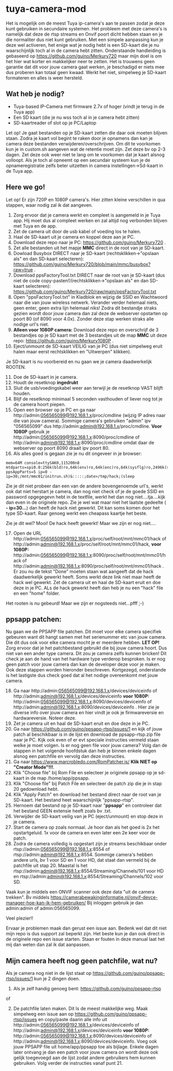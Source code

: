 # tuya-camera-mod

Het is mogelijk om de meest Tuya ip-camera's aan te passen zodat je deze kunt gebruiken in secundaire systemen.
Het probleem met deze camera's is namelijk dat deze de rtsp streams en Onvif poort dicht hebben staan en je die normaliter dus niet kunt gebruiken.
Met een simpele aanpassing kun je deze wel activeren, het enige wat je nodig hebt is een SD-kaart die je nu waarschijnlijk toch al in de camera hebt zitten.
Onderstaande handleiding is gebaseerd op https://github.com/guino/Merkury720 maar mijn doel is om het hier wat korter en makkelijker neer te zetten.
Het is trouwens geen garantie dat dit voor jouw camera gaat werken, je beschadigd er niets mee dus proberen kan totaal geen kwaad.
Werkt het niet, simpelweg je SD-kaart formateren en alles is weer hersteld.

## Wat heb je nodig?
- Tuya-based IP-Camera met firmware 2.7x of hoger (vindt je terug in de Tuya app)
- Een SD kaart (die je nu wss toch al in je camera hebt zitten)
- SD-kaartreader of slot op je PC/Laptop

Let op! Je gaat bestanden op je SD-kaart zetten die daar ook moeten blijven staan. Zodra je kaart vol begint te raken door je opnamens dan kan je camera deze bestanden verwijderen/overschrijven. Om dit te voorkomen kun je in custom.sh aangeven wat de retentie moet zijn. Zet deze bv op 2-3 dagen. Zet deze ook weer niet te lang om te voorkomen dat je kaart alsnog volloopt. Als je toch al opneemt op een secundair systeem kun je de opnameregistratie zelfs beter uitzetten in camera instellingen->Sd-kaart in de Tuya app.

## Here we go!

Let op! Er zijn 720P en 1080P camera's. Hier zitten kleine verschillen in qua stappen, waar nodig zal ik dat aangeven.

1. Zorg ervoor dat je camera werkt en compleet is aangemeld in je Tuya app. Hij moet dus al compleet werken en zal altijd nog verbonden blijven met Tuya en de app. 
2. Zet de camera uit door de usb kabel of voeding los te halen.
3. Haal de SD-kaart uit je camera en koppel deze aan je PC.
4. Download deze repo naar je PC: https://github.com/guino/Merkury720 .
5. Zet alle bestanden uit het mapje <b>MMC</b> direct in de root van je SD-kaart.
6. Dowload Busybox DIRECT naar je SD-kaart (rechtsklikken->"opslaan als" en dan SD-kaart selecteren): https://github.com/guino/Merkury720/blob/main/mmc/busybox?raw=true .
7. Download ppsFactoryTool.txt DIRECT naar de root van je SD-kaart (dus niet de code copy-pasten!)(rechtsklikken->"opslaan als" en dan SD-kaart selecteren): https://github.com/guino/Merkury720/raw/main/ppsFactoryTool.txt
8. Open "ppsFactoryTool.txt" in Kladblok en wijzig de SSID en Wachtwoord naar die van jouw wireless netwerk. Verander verder helemaal niets, geen enter, geen extra lijn helemaal niks! Zodra dit bestandje straks gezien wordt door jouw camera dan zal deze de webserver opstarten op poort 80 (of 8090 voor 4.0x). Zonder deze stap werken straks alle nodige url's niet.
9. <b>Alleen voor 1080P camera:</b> Download deze repo en overschrijf de 3 bestandjes op je SD kaart met de 3 bestandjes uit de map <b>MMC</b> uit deze repo: https://github.com/guino/Merkury1080P .
10. Eject/unmount de SD-kaart VEILIG van je PC (dus niet simpelweg eruit halen maar eerst rechtsklikken en "Uitwerpen" klikken).

Je SD-kaart is nu voorbereid en nu gaan we je camera daadwerkelijk ROOTEN.

11. Doe de SD-kaart in je camera.
12. Houdt de resetknop <b>ingedrukt</b>
13. Sluit de usb/voedingskabel weer aan terwijl je de resetknop VAST blijft houden.
14. Blijf de resetknop minimaal 5 seconden vasthouden of liever nog tot je de camera hoort piepen.
15. Open een browser op je PC en ga naar http://admin:056565099@192.168.1.x/proc/cmdline (wijzig IP adres naar die van jouw camera). Sommige camera's gebruiken "admin" ipv "056565099" dus http://admin:admin@192.168.1.x/proc/cmdline. <b>Voor 1080P</b> gebruik je http://admin:056565099@192.168.1.x:8090/proc/cmdline of http://admin:admin@192.168.1.x:8090/proc/cmdline omdat daar de webserver op poort 8090 draait ipv poort 80.
16. Als alles goed is gegaan zie je nu dit ongeveer in je browser: 
```
mem=64M console=ttySAK0,115200n8 mtdparts=spi0.0:256k(bld)ro,64k(env)ro,64k(enc)ro,64k(sysflg)ro,2496k(sys),4608k(app),640k(cfg) ppsAppParts=5 ip=0 - ip=30;/mnt/mmc01/initrun.sh)&:::::;date>/tmp/hack;(sleep
```
Zie je dit niet probeer dan een van de andere bovengenoemde url's, werkt ook dat niet herstart je camera, dan nog niet check of je de goede SSID en password opgegegevn hebt in de textfile, werkt het dan nog niet....tja....kijk dan even in de originele repo. Zie je wel wat maar niet het laatste gedeelte ( <b>- ip=30...</b>) dan heeft de hack niet gewerkt. Dit kan soms komen door het type SD-kaart. Raar genoeg werkt een cheapass kaartje het beste.

Zie je dit wel? Mooi! De hack heeft gewerkt!
Maar we zijn er nog niet....

17. Open de URL http://admin:056565099@192.168.1.x/proc/self/root/mnt/mmc01/hack of http://admin:admin@192.168.1.x/proc/self/root/mnt/mmc01/hack, <b>voor 1080P:</b> http://admin:056565099@192.168.1.x:8090/proc/self/root/mnt/mmc01/hack of http://admin:admin@192.168.1.x:8090/proc/self/root/mnt/mmc01/hack . Er zou nu de tekst "Done" moeten staan wat aangeeft dat de hack daadwerkelijk gewerkt heeft. Soms werkt deze link niet maar heeft de hack wel gewerkt. Zet de camera uit en haal de SD-kaart eruit en doe deze in je PC. ALs de hack gewerkt heeft dan heb je nu een "hack" file en een "home" folder.

Het rooten is nu gebeurd! Maar we zijn er nogsteeds niet...pfff ;-)

## ppsapp patchen:
Nu gaan we de PPSAPP file patchen. Dit moet voor elke camera specifiek gebeuren want dit hangt samen met het serienummer etc van jouw camera. Die dit dus ook voor elke camera mocht je er meerdere hebben.
<b>LET OP!</b> Zorg ervoor dat je het patchbestand gebruikt die bij jouw camera hoort. Dus niet van een ander type camera. Dit zou je camera zelfs kunnen bricken! Dit check je aan de hand van het hardware type verderop besproken. Is er nog geen patch voor jouw camera dan kan de developer deze voor je maken. Ook deze stappen worden hieronder beschreven. Kortgezegd, onderstande is het lastigste dus check goed dat al het nodige overeenkomt met jouw camera.

18. Ga naar http://admin:056565099@192.168.1.x/devices/deviceinfo of http://admin:admin@192.168.1.x/devices/deviceinfo <b>voor 1080P:</b> http://admin:056565099@192.168.1.x:8090/devices/deviceinfo of http://admin:admin@192.168.1.x:8090/devices/deviceinfo . Hier zie je diverse info over jouw camera en hier vindt je ook je firmwareversie en hardwareversie. Noteer deze.
19. Zet je camera uit en haal de SD-kaart eruit en doe deze in je PC.
20. Ga naar https://github.com/guino/ppsapp-rtsp/issues/1 en kijk of jouw patch al beschikbaar is in de lijst en download de ppsapp-rtsp.zip file naar je PC. Kijk ook even of er evt speciale instructies vermeld staan welke je moet volgen.  Is er nog geen file voor jouw camera? Volg dan de stappen in het volgende hoofdstuk dan heb je binnen enkele dagen alsnog een patchfile en vervolg dan deze instructies.
21. Ga naar https://www.marcrobledo.com/RomPatcher.js/ <b>Klik NIET op "Creator Mode"!!!</b>.
22. Klik "Choose file" bij Rom File en selecteer je originele ppsapp op je sd-kaart in de map /home/app/ppsapp.
23. Klik "Choose file" bij Patch File en selecteer de patch zip die je in stap 20 gedownload hebt.
24. Klik "Apply Patch" en download het bestand direct naar de root van je SD-kaart. Het bestand heet waarschijnlijk "ppsapp-rtsp".
25. Hernoem dat bestand op je SD-kaart naar "<b>ppsapp</b>" en controleer dat het bestand GEEN extensie heeft zoals bv .txt.
26. Verwijder de SD-kaart veilig van je PC (eject/unmount) en stop deze in je camera.
27. Start de camera op zoals normaal. Je hoor dan als het goed is 2x het opstartgeluid. 1x voor de camera en even later een 2e keer voor de patch.
28. Zodra de camera volledig is opgestart zijn je streams beschikbaar onder rtsp://admin:056565099@192.168.1.x:8554 of rtsp://admin:admin@192.168.1.x:8554. Sommige camera's hebben andere urls, bv 1 voor SD en 1 voor HD, dat staat dan vermeld bij de patchfile uit stap 20.
Maastal is het rtsp://admin:admin@192.168.1.x:8554/Streaming/Channels/101 voor HD en rtsp://admin:admin@192.168.1.x:8554/Streaming/Channels/102 voor SD.

Vaak kun je middels een ONVIF scanner ook deze data "uit de camera trekken".
Bv middels https://camerabewakinginformatie.nl/onvif-devce-manager-hoe-kan-ik-hem-gebruiken/
Bij inloggen gebruik je dan admin:admin of admin:056565099.

Veel plezier!!

Ervaar je problemen maak dan gerust een issue aan. Bedenk wel dat dit niet mijn repo is dus support zal beperkt zijn. Het beste kun je dan ook direct in de originele repo een issue starten. Staan er fouten in deze manual laat het mij dan weten dan zal ik dat aanpassen.

## Mijn camera heeft nog geen patchfile, wat nu?

Als je camera nog niet in de lijst staat op https://github.com/guino/ppsapp-rtsp/issues/1 kun je 2 dingen doen.

1. Als je zelf handig genoeg bent: https://github.com/guino/ppsapp-rtsp

of

2. De patchfile laten maken. Dit Is de meest makkelijke weg. Maak simpelweg een issue aan op https://github.com/guino/ppsapp-rtsp/issues en copy/paste daarin alle info uit http://admin:056565099@192.168.1.x/devices/deviceinfo of http://admin:admin@192.168.1.x/devices/deviceinfo <b>voor 1080P:</b> http://admin:056565099@192.168.1.x:8090/devices/deviceinfo of http://admin:admin@192.168.1.x:8090/devices/deviceinfo. Voeg ook jouw PPSAPP file uit home/app/ppsapp toe als bijlage. Enkele dagen later ontvang je dan een patch voor jouw camera on wordt deze ook gelijk toegevoegd aan de lijst zodat andere gebruikers hem kunnen gebruiken. Volg verder de instructies vanaf punt 21.


